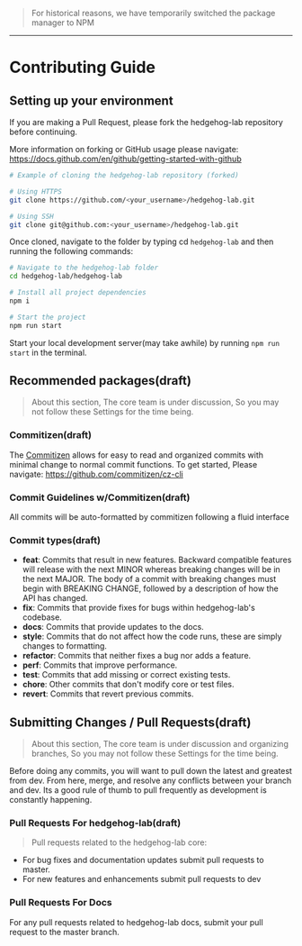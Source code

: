 > For historical reasons, we have temporarily switched the package manager to NPM

---
# Contributing Guide

## Setting up your environment

If you are making a Pull Request, please fork the hedgehog-lab repository before continuing.

More information on forking or GitHub usage please navigate: https://docs.github.com/en/github/getting-started-with-github

```bash
# Example of cloning the hedgehog-lab repository (forked)

# Using HTTPS
git clone https://github.com/<your_username>/hedgehog-lab.git

# Using SSH
git clone git@github.com:<your_username>/hedgehog-lab.git
```

Once cloned, navigate to the folder by typing cd `hedgehog-lab` and then running the following commands:

```bash
# Navigate to the hedgehog-lab folder
cd hedgehog-lab/hedgehog-lab

# Install all project dependencies
npm i

# Start the project
npm run start
```

Start your local development server(may take awhile) by running `npm run start` in the terminal.

## Recommended packages(draft)

> About this section, The core team is under discussion, So you may not follow these Settings for the time being.

### Commitizen(draft)

The [Commitizen](https://github.com/commitizen/cz-cli) allows for easy to read and organized commits with minimal change to normal commit functions. To get started, Please navigate: https://github.com/commitizen/cz-cli

### Commit Guidelines w/Commitizen(draft)

All commits will be auto-formatted by commitizen following a fluid interface

### Commit types(draft)

* **feat**: Commits that result in new features. Backward compatible features will release with the next MINOR whereas breaking changes will be in the next MAJOR. The body of a commit with breaking changes must begin with BREAKING CHANGE, followed by a description of how the API has changed.
* **fix**: Commits that provide fixes for bugs within hedgehog-lab's codebase.
* **docs**: Commits that provide updates to the docs.
* **style**: Commits that do not affect how the code runs, these are simply changes to formatting.
* **refactor**: Commits that neither fixes a bug nor adds a feature.
* **perf**: Commits that improve performance.
* **test**: Commits that add missing or correct existing tests.
* **chore**: Other commits that don't modify core or test files.
* **revert**: Commits that revert previous commits.

## Submitting Changes / Pull Requests(draft)

> About this section, The core team is under discussion and organizing branches, So you may not follow these Settings for the time being.

Before doing any commits, you will want to pull down the latest and greatest from dev. From here, merge, and resolve any conflicts between your branch and dev. Its a good rule of thumb to pull frequently as development is constantly happening.

### Pull Requests For hedgehog-lab(draft)

> Pull requests related to the hedgehog-lab core:  
* For bug fixes and documentation updates submit pull requests to master.  
* For new features and enhancements submit pull requests to dev

### Pull Requests For Docs

For any pull requests related to hedgehog-lab docs, submit your pull request to the master branch.